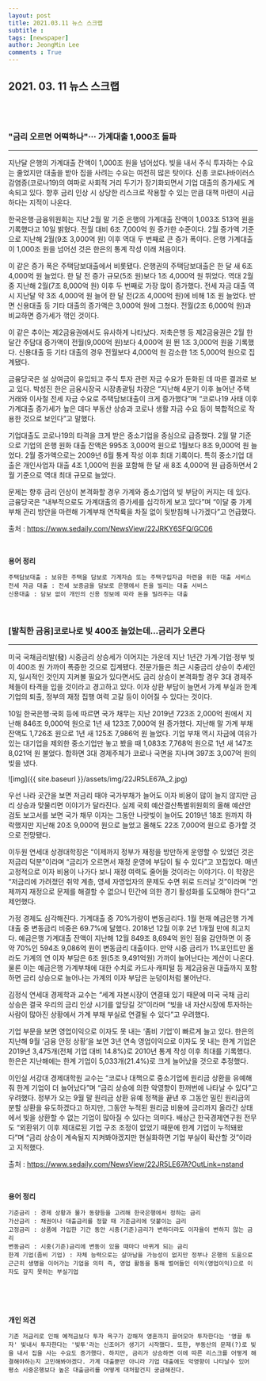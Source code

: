 ```yaml
---
layout: post
title: 2021.03.11 뉴스 스크랩
subtitle : 
tags: [newspaper]
author: JeongMin Lee
comments : True
---
```




## 2021. 03. 11 뉴스 스크랩

<br>
<br>

### "금리 오르면 어떡하나"··· 가계대출 1,000조 돌파

---

지난달 은행의 가계대출 잔액이 1,000조 원을 넘어섰다. 빚을 내서 주식 투자하는 수요는 줄었지만 대출을 받아 집을 사려는 수요는 여전히 많은 탓이다. 신종 코로나바이러스 감염증(코로나19)의 여파로 사회적 거리 두기가 장기화되면서 기업 대출의 증가세도 계속되고 있다. 향후 금리 인상 시 상당한 리스크로 작용할 수 있는 만큼 대책 마련이 시급하다는 지적이 나온다.

한국은행·금융위원회는 지난 2월 말 기준 은행의 가계대출 잔액이 1,003조 513억 원을 기록했다고 10일 밝혔다. 전월 대비 6조 7,000억 원 증가한 수준이다. 2월 증가액 기준으로 지난해 2월(9조 3,000억 원) 이후 역대 두 번째로 큰 증가 폭이다. 은행 가계대출이 1,000조 원을 넘어선 것은 한은의 통계 작성 이래 처음이다.

이 같은 증가 폭은 주택담보대출에서 비롯됐다. 은행권의 주택담보대출은 한 달 새 6조 4,000억 원 늘었다. 한 달 전 증가 규모(5조 원)보다 1조 4,000억 원 뛰었다. 역대 2월 중 지난해 2월(7조 8,000억 원) 이후 두 번째로 가장 많이 증가했다. 전세 자금 대출 역시 지난달 약 3조 4,000억 원 늘어 한 달 전(2조 4,000억 원)에 비해 1조 원 늘었다. 반면 신용대출 등 기타 대출의 증가액은 3,000억 원에 그쳤다. 전월(2조 6,000억 원)과 비교하면 증가세가 꺾인 것이다.

이 같은 추이는 제2금융권에서도 유사하게 나타났다. 저축은행 등 제2금융권은 2월 한 달간 주담대 증가액이 전월(9,000억 원)보다 4,000억 원 뛴 1조 3,000억 원을 기록했다. 신용대출 등 기타 대출의 경우 전월보다 4,000억 원 감소한 1조 5,000억 원으로 집계됐다.

금융당국은 설 상여금이 유입되고 주식 투자 관련 자금 수요가 둔화된 데 따른 결과로 보고 있다. 박성진 한은 금융시장국 시장총괄팀 차장은 “지난해 4분기 이후 늘어난 주택 거래와 이사철 전세 자금 수요로 주택담보대출이 크게 증가했다”며 “코로나19 사태 이후 가계대출 증가세가 높은 데다 부동산 상승과 코로나 생활 자금 수요 등이 복합적으로 작용한 것으로 보인다”고 말했다.

기업대출도 코로나19의 타격을 크게 받은 중소기업을 중심으로 급증했다. 2월 말 기준으로 기업의 은행 원화 대출 잔액은 995조 3,000억 원으로 1월보다 8조 9,000억 원 늘었다. 2월 증가액으로는 2009년 6월 통계 작성 이후 최대 기록이다. 특히 중소기업 대출은 개인사업자 대출 4조 1,000억 원을 포함해 한 달 새 8조 4,000억 원 급증하면서 2월 기준으로 역대 최대 규모로 늘었다.

문제는 향후 금리 인상이 본격화할 경우 가계와 중소기업의 빚 부담이 커지는 데 있다. 금융당국은 “내부적으로도 가계대출의 증가세를 심각하게 보고 있다”며 “이달 중 가계부채 관리 방안을 마련해 가계부채 연착륙을 차질 없이 뒷받침해 나가겠다”고 언급했다.

출처 : https://www.sedaily.com/NewsView/22JRKY6SFQ/GC06

<br>

**용어 정리**

```text
주택담보대출 : 보유한 주택을 담보로 가계자슴 또는 주택구입자금 마련을 위한 대출 서비스
전세 자금 대출 : 전세 보증금을 담보로 은행에서 돈을 빌리는 대출 서비스
신용대출 : 담보 없이 개인의 신용 정보에 따라 돈을 빌려주는 대출
```

<br>

### [발칙한 금융]코로나로 빚 400조 늘었는데...금리가 오른다

---

미국 국채금리발(發) 시중금리 상승세가 이어지는 가운데 지난 1년간 가계·기업·정부 빚이 400조 원 가까이 폭증한 것으로 집계됐다. 전문가들은 최근 시중금리 상승이 추세인지, 일시적인 것인지 지켜볼 필요가 있다면서도 금리 상승이 본격화할 경우 3대 경제주체들이 타격을 입을 것이라고 경고하고 있다. 이자 상환 부담이 늘면서 가계 부실과 한계 기업의 퇴출, 정부의 재정 집행 여력 고갈 등이 이어질 수 있다는 것이다.

10일 한국은행·국회 등에 따르면 국가 채무는 지난 2019년 723조 2,000억 원에서 지난해 846조 9,000억 원으로 1년 새 123조 7,000억 원 증가했다. 지난해 말 가계 부채 잔액도 1,726조 원으로 1년 새 125조 7,986억 원 늘었다. 기업 부채 역시 자금에 여유가 있는 대기업을 제외한 중소기업만 놓고 봤을 때 1,083조 7,768억 원으로 1년 새 147조 8,021억 원 불었다. 합하면 3대 경제주체가 코로나 국면을 지나며 397조 3,007억 원의 빚을 냈다.

![img]({{ site.baseurl }}/assets/img/22JR5LE67A_2.jpg) 

우선 나라 곳간을 보면 저금리 때야 국가부채가 늘어도 이자 비용이 많이 늘지 않지만 금리 상승과 맞물리면 이야기가 달라진다. 실제 국회 예산결산특별위원회의 올해 예산안 검토 보고서를 보면 국가 채무 이자는 그동안 나랏빚이 늘어도 2019년 18조 원까지 하락했지만 지난해 20조 9,000억 원으로 늘었고 올해도 22조 7,000억 원으로 증가할 것으로 전망됐다.

이두원 연세대 상경대학장은 “이제까지 정부가 재정을 방만하게 운영할 수 있었던 것은 저금리 덕분”이라며 “금리가 오르면서 재정 운영에 부담이 될 수 있다”고 꼬집었다. 매년 고정적으로 이자 비용이 나가다 보니 재정 여력도 줄어들 것이라는 이야기다. 이 학장은 “저금리에 가려졌던 취약 계층, 영세 자영업자의 문제도 수면 위로 드러날 것”이라며 “언제까지 재정으로 문제를 해결할 수 없으니 민간에 의한 경기 활성화를 도모해야 한다”고 제언했다.

가정 경제도 심각해진다. 가계대출 중 70%가량이 변동금리다. 1월 현재 예금은행 가계대출 중 변동금리 비중은 69.7%에 달했다. 2018년 12월 이후 2년 1개월 만에 최고치다. 예금은행 가계대출 잔액이 지난해 12월 849조 8,694억 원인 점을 감안하면 이 중 약 70%인 594조 9,086억 원이 변동금리 대출이다. 만약 시중 금리가 1%포인트만 올라도 가계의 연 이자 부담은 6조 원(5조 9,491억원) 가까이 늘어난다는 계산이 나온다. 물론 이는 예금은행 가계부채에 대한 수치로 카드사·캐피털 등 제2금융권 대출까지 포함하면 금리 상승으로 늘어나는 가계의 이자 부담은 눈덩이처럼 불어난다.

김정식 연세대 경제학과 교수는 “세계 자본시장이 연결돼 있기 때문에 미국 국채 금리 상승은 결국 우리의 금리 인상 시기를 앞당길 것”이라며 “빚을 내 자산시장에 투자하는 사람이 많아진 상황에서 가계 부채 부실로 연결될 수 있다”고 우려했다.

기업 부문을 보면 영업이익으로 이자도 못 내는 ‘좀비 기업’이 빠르게 늘고 있다. 한은의 지난해 9월 ‘금융 안정 상황’을 보면 3년 연속 영업이익으로 이자도 못 내는 한계 기업은 2019년 3,475개(전체 기업 대비 14.8%)로 2010년 통계 작성 이후 최대를 기록했다. 한은은 지난해에는 한계 기업이 5,033개(21.4%)로 크게 늘어났을 것으로 추정했다.

이인실 서강대 경제대학원 교수는 “코로나 대책으로 중소기업에 원리금 상환을 유예해줘 한계 기업이 더 늘어났다”며 “금리 상승에 의한 악영향이 한꺼번에 나타날 수 있다”고 우려했다. 정부가 오는 9월 말 원리금 상환 유예 정책을 끝낸 후 그동안 밀린 원리금의 분할 상환을 유도하겠다고 하지만, 그동안 누적된 원리금 비용에 금리까지 올라간 상태에서 빚을 상환할 수 없는 기업이 많아질 수 있다는 의미다. 배상근 한국경제연구원 전무도 “외환위기 이후 제대로된 기업 구조 조정이 없었기 때문에 한계 기업이 누적돼왔다”며 “금리 상승이 계속될지 지켜봐야겠지만 현실화하면 기업 부실이 확산할 것”이라고 지적했다.

출처 : https://www.sedaily.com/NewsView/22JR5LE67A?OutLink=nstand

<br>

**용어 정리**

```text
기준금리 : 경제 상황과 물가 동향등을 고려해 한국은행에서 정하는 금리
가산금리 : 채권이나 대출금리를 정할 때 기준금리에 덧붙이는 금리
고정금리 : 상품에 가입한 기간 동안 시중(기준)금리가 변하더라도 이자율이 변하지 않는 금리
변동금리 : 시중(기준)금리에 변동이 있을 때마다 바뀌게 되는 금리
한계 기업(좀비 기업) : 자체 능력으로는 살아남을 가능성이 없지만 정부나 은행의 도움으로 근근히 생명을 이어가는 기업을 의미 즉, 영업 활동을 통해 벌어들인 이익(영업이익)으로 이자도 갚지 못하는 부실기업
```

<br>

<br>

<br>

**개인 의견**

```text
기존 저금리로 인해 예적금보다 투자 욕구가 강해져 영혼까지 끌어모아 투자한다는 '영끌 투자' 빚내서 투자한다는 '빚투'라는 신조어가 생기기 시작했다. 또한, 부동산의 문제(?)로 빚을 내서 집을 사는 수요도 증가했다. 하지만, 금리가 상승하면 이에 따른 리스크를 어떻게 해결해야하는지 고민해봐야겠다. 가계 대출뿐만 아니라 기업 대출에도 악영향이 나타날수 있어 평소 시중은행보다 높은 대출금리를 어떻게 대처할건지 궁금해진다.
```



